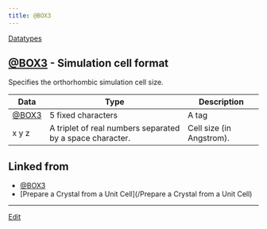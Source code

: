 ```yaml
---
title: @BOX3
---
```

[Datatypes](/Datatypes)


## [@BOX3](/@BOX3) - Simulation cell format

Specifies the orthorhombic simulation cell size.

|Data|Type|Description |
|-----|-----|-----|
|[@BOX3](/@BOX3)|5 fixed characters|A tag |
|x y z|A triplet of real numbers separated by a space character.|Cell size (in Angstrom). |








## Linked from

* [@BOX3](/@BOX3)
* [Prepare a Crystal from a Unit Cell](/Prepare a Crystal from a Unit Cell)


----

[Edit](https://github.com/vitroid/vitroid.github.io/edit/master/MD/@BOX3.md)

